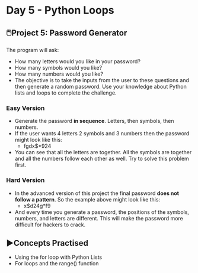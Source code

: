 # Day 5 - Python Loops

## 🖱️Project 5: Password Generator
The program will ask:
- How many letters would you like in your password?
- How many symbols would you like?
- How many numbers would you like?
- The objective is to take the inputs from the user to these questions and then generate a random password. Use your knowledge about Python lists and loops to complete the challenge.

### Easy Version
- Generate the password **in sequence**. Letters, then symbols, then numbers.
- If the user wants 4 letters 2 symbols and 3 numbers then the password might look like this:
  - fgdx$*924
- You can see that all the letters are together. All the symbols are together and all the numbers follow each other as well. Try to solve this problem first.

### Hard Version
- In the advanced version of this project the final password **does not follow a pattern**. So the example above might look like this:
  - x$d24g*f9
- And every time you generate a password, the positions of the symbols, numbers, and letters are different. This will make the password more difficult for hackers to crack.

## ▶️Concepts Practised
- Using the for loop with Python Lists
- For loops and the range() function

